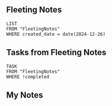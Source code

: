 
## Fleeting Notes
```dataview
LIST
FROM "FleetingNotes"
WHERE created_date = date(2024-12-26) 
```

## Tasks from Fleeting Notes
```dataview
TASK
FROM "FleetingNotes"
WHERE !completed
```

## My Notes
